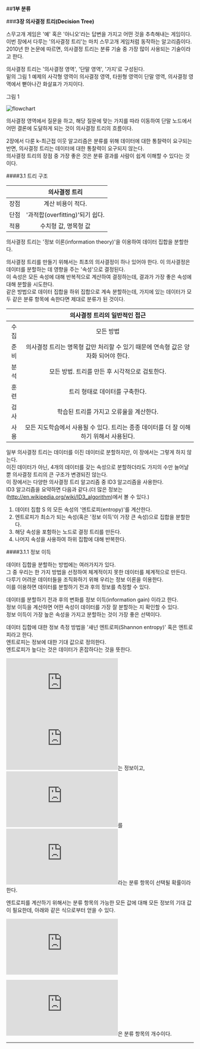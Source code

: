 ##__1부 분류__


###__3장 의사결정 트리(Decision Tree)__

스무고개 게임은 '예' 혹은 '아니오'라는 답변을 가지고 어떤 것을 추측해내는 게임이다.  
이번 장에서 다루는 '의사결정 트리'는 마치 스무고개 게임처럼 동작하는 알고리즘이다.  
2010년 한 논문에 따르면, 의사결정 트리는 분류 기술 중 가장 많이 사용되는 기술이라고 한다.  

의사결정 트리는 '의사결정 영역', '단말 영역', '가지'로 구성된다.  
밑의 그림 1 예제의 사각형 영역이 의사결정 영역, 타원형 영역이 단말 영역, 의사결정 영역에서 뻗아나간 화살표가 가지이다.  

그림 1

![flowchart](https://s24.postimg.org/appmg2wad/image.png)  

의사결정 영역에서 질문을 하고, 해당 질문에 맞는 가지를 따라 이동하여 단말 노드에서 어떤 결론에 도달하게 되는 것이 의사결정 트리의 흐름이다.  

2장에서 다룬 k-최근접 이웃 알고리즘은 분류를 위해 데이터에 대한 통찰력이 요구되는 반면, 의사결정 트리는 데이터에 대한 통찰력이 요구되지 않는다.  
의사결정 트리의 장점 중 가장 좋은 것은 분류 결과를 사람이 쉽게 이해할 수 있다는 것이다.  

####3.1 트리 구조

|| 의사결정 트리 |
| :---: | :---: |
| 장점 | 계산 비용이 적다. |
| 단점 | '과적합(overfitting)'되기 쉽다. |
| 적용 | 수치형 값, 명목형 값 |

의사결정 트리는 '정보 이론(information theory)'을 이용하여 데이터 집합을 분할한다.  

의사결정 트리를 만들기 위해서는 최초의 의사결정이 하나 있어야 한다. 이 의사결정은 데이터를 분할하는 데 영향을 주는 '속성'으로 결정된다.  
이 속성은 모든 속성에 대해 반복적으로 계산하여 결정하는데, 결과가 가장 좋은 속성에 대해 분할을 시도한다.  
같은 방법으로 데이터 집합을 하위 집합으로 계속 분할하는데, 가지에 있는 데이터가 모두 같은 분류 항목에 속한다면 제대로 분류가 된 것이다.  

|| 의사결정 트리의 일반적인 접근 |
| :---: | :---: |
| 수집 | 모든 방법 |
| 준비 | 의사결정 트리는 명목형 값만 처리할 수 있기 때문에 연속형 값은 양자화 되어야 한다. |
| 분석 | 모든 방법. 트리를 만든 후 시각적으로 검토한다. |
| 훈련 | 트리 형태로 데이터를 구축한다. |
| 검사 | 학습된 트리를 가지고 오류율을 계산한다. |
| 사용 | 모든 지도학습에서 사용될 수 있다. 트리는 종종 데이터를 더 잘 이해하기 위해서 사용된다. |

일부 의사결정 트리는 데이터를 이진 데이터로 분할하지만, 이 장에서는 그렇게 하지 않는다.  
이진 데이터가 아닌, 4개의 데이터를 갖는 속성으로 분할하더라도 가지의 수만 늘어날 뿐 의사결정 트리의 큰 구조가 변경되진 않는다.  
이 장에서는 다양한 의사결정 트리 알고리즘 중 ID3 알고리즘을 사용한다.  
ID3 알고리즘을 요약하면 다음과 같다.(더 많은 정보는 (http://en.wikipedia.org/wiki/ID3_algorithm)에서 볼 수 있다.)

1. 데이터 집합 S 의 모든 속성의 '엔트로피(entropy)'를 계산한다.  
2. 엔트로피가 최소가 되는 속성(혹은 '정보 이득'이 가장 큰 속성)으로 집합을 분할한다.  
3. 해당 속성을 포함하는 노드로 결정 트리를 만든다.  
4. 나머지 속성을 사용하여 하위 집합에 대해 반복한다.  

####3.1.1 정보 이득

데이터 집합을 분할하는 방법에는 여러가지가 있다.  
그 중 우리는 한 가지 방법을 선정하여 체계적이지 못한 데이터를 체계적으로 만든다.  
다루기 어려운 데이터들을 조직화하기 위해 우리는 정보 이론을 이용한다.  
이를 이용하면 데이터를 분할하기 전과 후의 정보를 측정할 수 있다.  

데이터를 분할하기 전과 후의 변화를 정보 이득(information gain) 이라고 한다.  
정보 이득을 계산하면 어떤 속성이 데이터를 가장 잘 분할하는 지 확인할 수 있다.  
정보 이득이 가장 높은 속성을 가지고 분할하는 것이 가장 좋은 선택이다.  

데이터 집합에 대한 정보 측정 방법을 '섀넌 엔트로피(Shannon entropy)' 혹은 엔트로피라고 한다.  
엔트로피는 정보에 대한 기대 값으로 정의한다.  
엔트로피가 높다는 것은 데이터가 혼잡하다는 것을 뜻한다.  

![equation](https://latex.codecogs.com/gif.latex?l%28x_i%29%20%3D%20log_2%20p%28x%29)  
![](https://latex.codecogs.com/gif.latex?x_i)는 정보이고, ![](https://latex.codecogs.com/gif.latex?p%28x_i%29)를 ![](https://latex.codecogs.com/gif.latex?x_i)라는 분류 항목이 선택될 확률이라 한다.  

엔트로피를 계산하기 위해서는 분류 항목의 가능한 모든 값에 대해 모든 정보의 기대 값이 필요한데, 아래와 같은 식으로부터 얻을 수 있다.

![equation](https://latex.codecogs.com/gif.latex?H%20%3D%20-%20%5Csum_%7Bi%3D1%7D%5E%7Bn%7D%20p%28x_i%29%20log_2%20p%28x_i%29)  

![](https://latex.codecogs.com/gif.latex?n)은 분류 항목의 개수이다.

---
